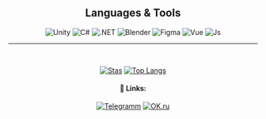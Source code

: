 <div align="center">

## **Languages & Tools**
![Unity](https://img.shields.io/badge/Unity-383838?style=for-the-badge&logo=unity&link=https://unity.com)
![C#](https://img.shields.io/badge/C%23-1F1F1F?style=for-the-badge&logo=csharp&logoColor=BE73D9&link=https://dotnet.microsoft.com/en-us/languages/csharp)
![.NET](https://img.shields.io/badge/.NET-512AD5?style=for-the-badge&logo=.net&link=https://dotnet.microsoft.com/en-us/)
![Blender](https://img.shields.io/badge/Blender-8C8C8C?style=for-the-badge&logo=blender&link=https://store.steampowered.com/app/365670/Blender/)
![Figma](https://img.shields.io/badge/Figma-292929?style=for-the-badge&logo=figma&logoColor=ffffff&link=https://www.figma.com)
![Vue](https://img.shields.io/badge/vue-fff?style=for-the-badge&logo=vuedotjs&link=https://vuejs.org/)
![Js](https://img.shields.io/badge/Js-000?style=for-the-badge&logo=javascript&link=https://js.org/)
___
</br>

[![Stas](https://github-readme-stats.vercel.app/api?username=sha-255&show_icons=true&theme=dark#gh-dark-mode-only)](https://github.com/anuraghazra/github-readme-stats)
[![Top Langs](https://github-readme-stats.vercel.app/api/top-langs/?username=sha-255&show_icons=true&layout=compact&theme=dark#gh-dark-mode-only)](https://github.com/anuraghazra/github-readme-stats)
</details>

#### 🔗 Links:
[![Telegramm](https://img.shields.io/badge/Telegram-383838?style=flat&logo=telegram)](https://t.me/sha260)
[![OK.ru](https://img.shields.io/badge/Одноклассники-ffffff?style=flat&logo=odnoklassniki)](https://t.me/sha260)
</div>
